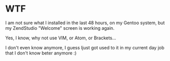 # WTF

I am not sure what I installed in the last 48 hours, on my Gentoo system, but my ZendStudio "Welcome" screen is working again.

Yes, I know, why not use VIM, or Atom, or Brackets...

I don't even know anymore, I guess Ijust got used to it in my current day job that I don't know beter anymore :)
